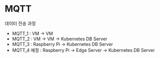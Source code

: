 # MQTT
데이터 전송 과정
- MQTT_1 : VM -> VM
- MQTT_2 : VM -> VM -> Kubernetes DB Server
- MQTT_3 : Raspberry Pi -> Kubernetes DB Server
- MQTT_4 예정 : Raspberry Pi -> Edge Server -> Kubernetes DB Server
